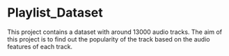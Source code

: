 # Playlist_Dataset
This project contains a dataset with around 13000 audio tracks. The aim of this project is to find out the popularity of the track based on the audio features of each track.
